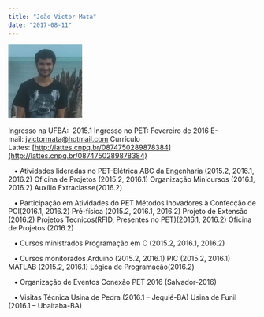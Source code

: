 ```yaml
---
title: "João Victor Mata"
date: "2017-08-11"
---
```


![](images/victor-300x290-150x150.png)

Ingresso na UFBA:  2015.1 Ingresso no PET: Fevereiro de 2016 E-mail: [jvictormata@hotmail.com](http://gmail.com/) Currículo Lattes: [http://lattes.cnpq.br/0874750289878384](http://lattes.cnpq.br/0874750289878384)

   • Atividades lideradas no PET-Elétrica ABC da Engenharia (2015.2, 2016.1, 2016.2) Oficina de Projetos (2015.2, 2016.1) Organização Minicursos (2016.1, 2016.2) Auxílio Extraclasse(2016.2)

   • Participação em Atividades do PET Métodos Inovadores à Confecção de PCI(2016.1, 2016.2) Pré-física (2015.2, 2016.1, 2016.2) Projeto de Extensão (2016.2) Projetos Tecnicos(RFID, Presentes no PET)(2016.1, 2016.2) Oficina de Projetos (2016.2)

   • Cursos ministrados Programação em C (2015.2, 2016.1, 2016.2)

   • Cursos monitorados Arduino (2015.2, 2016.1) PIC (2015.2, 2016.1) MATLAB (2015.2, 2016.1) Lógica de Programação(2016.2)

   • Organização de Eventos Conexão PET 2016 (Salvador-2016)

   • Visitas Técnica Usina de Pedra (2016.1 – Jequié-BA) Usina de Funil (2016.1 – Ubaitaba-BA)
